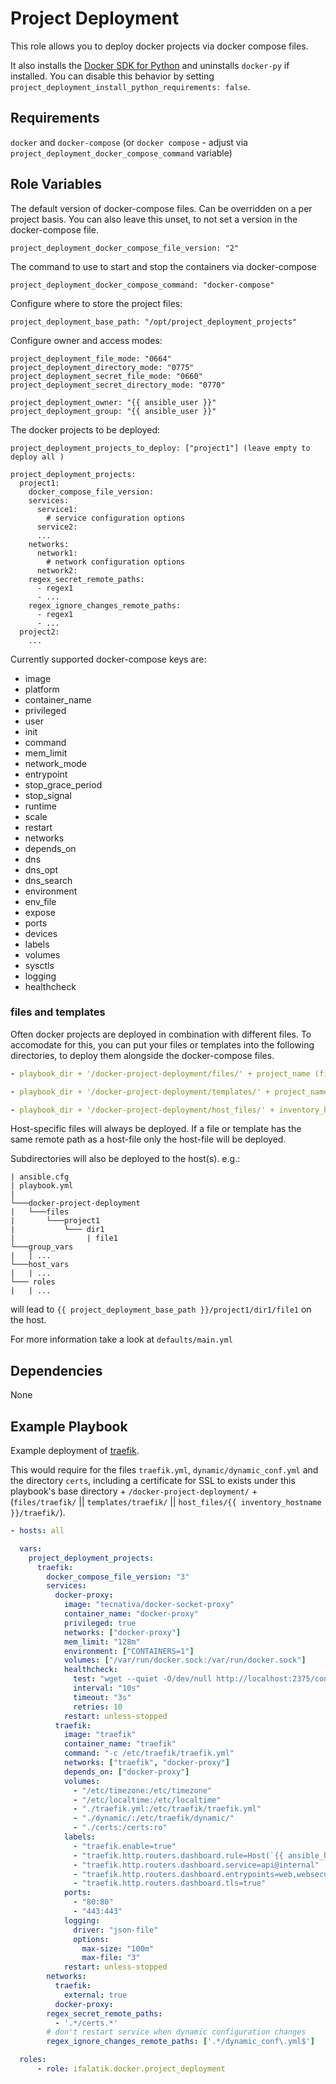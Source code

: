 Project Deployment
=========

This role allows you to deploy docker projects via docker compose files.

It also installs the [Docker SDK for Python](https://pypi.org/project/docker/) and uninstalls `docker-py` if installed.
You can disable this behavior by setting `project_deployment_install_python_requirements: false`.

Requirements
------------

`docker` and `docker-compose` (or `docker compose` - adjust via `project_deployment_docker_compose_command` variable)

Role Variables
--------------

The default version of docker-compose files. Can be overridden on a per project basis. You can also leave this unset, to not set a version in the docker-compose file.

    project_deployment_docker_compose_file_version: "2"

The command to use to start and stop the containers via docker-compose

    project_deployment_docker_compose_command: "docker-compose"

Configure where to store the project files:

    project_deployment_base_path: "/opt/project_deployment_projects"

Configure owner and access modes:

    project_deployment_file_mode: "0664"
    project_deployment_directory_mode: "0775"
    project_deployment_secret_file_mode: "0660"
    project_deployment_secret_directory_mode: "0770"

    project_deployment_owner: "{{ ansible_user }}"
    project_deployment_group: "{{ ansible_user }}"

The docker projects to be deployed:

    project_deployment_projects_to_deploy: ["project1"] (leave empty to deploy all )

    project_deployment_projects:
      project1:
        docker_compose_file_version:
        services:
          service1:
            # service configuration options
          service2:
          ...
        networks:
          network1:
            # network configuration options
          network2:
        regex_secret_remote_paths:
          - regex1
          - ...
        regex_ignore_changes_remote_paths:
          - regex1
          - ...
      project2:
        ...

Currently supported docker-compose keys are:
- image
- platform
- container_name
- privileged
- user
- init
- command
- mem_limit
- network_mode
- entrypoint
- stop_grace_period
- stop_signal
- runtime
- scale
- restart
- networks
- depends_on
- dns
- dns_opt
- dns_search
- environment
- env_file
- expose
- ports
- devices
- labels
- volumes
- sysctls
- logging
- healthcheck

### files and templates

Often docker projects are deployed in combination with different files. To accomodate for this, you can put your files or templates into the following directories, to deploy them alongside the docker-compose files.

```yaml
- playbook_dir + '/docker-project-deployment/files/' + project_name (files will be deployed for every project with matching project_name.)

- playbook_dir + '/docker-project-deployment/templates/' + project_name (templates will be deployed for every project with matching project_name. Templates can have the .j2 file extension, which will be stripped on deployment, but it isn't required.)

- playbook_dir + '/docker-project-deployment/host_files/' + inventory_hostname + '/' + project_name (files will be deployed for a the host `inventory_hostname` and for the project `project_name` only.)
```

Host-specific files will always be deployed. If a file or template has the same remote path as a host-file only the host-file will be deployed.

Subdirectories will also be deployed to the host(s). e.g.:

```
| ansible.cfg
| playbook.yml
|
└───docker-project-deployment
|   └───files
|       └───project1
|           └─── dir1
|                | file1
└───group_vars
|   | ...
└───host_vars
|   | ...
└─── roles
|   | ...
```
will lead to `{{ project_deployment_base_path }}/project1/dir1/file1` on the host.

For more information take a look at `defaults/main.yml`

Dependencies
------------

None

Example Playbook
----------------
Example deployment of [traefik](https://github.com/traefik/traefik-library-image).

This would require for the files `traefik.yml`, `dynamic/dynamic_conf.yml` and the directory `certs`, including a certificate for SSL to exists under this playbook's base directory + `/docker-project-deployment/` + (`files/traefik/` || `templates/traefik/` || `host_files/{{ inventory_hostname }}/traefik/`).

```yaml
- hosts: all

  vars:
    project_deployment_projects:
      traefik:
        docker_compose_file_version: "3"
        services:
          docker-proxy:
            image: "tecnativa/docker-socket-proxy"
            container_name: "docker-proxy"
            privileged: true
            networks: ["docker-proxy"]
            mem_limit: "128m"
            environment: ["CONTAINERS=1"]
            volumes: ["/var/run/docker.sock:/var/run/docker.sock"]
            healthcheck:
              test: "wget --quiet -O/dev/null http://localhost:2375/containers/json?limit=1"
              interval: "10s"
              timeout: "3s"
              retries: 10
            restart: unless-stopped
          traefik:
            image: "traefik"
            container_name: "traefik"
            command: "-c /etc/traefik/traefik.yml"
            networks: ["traefik", "docker-proxy"]
            depends_on: ["docker-proxy"]
            volumes:
              - "/etc/timezone:/etc/timezone"
              - "/etc/localtime:/etc/localtime"
              - "./traefik.yml:/etc/traefik/traefik.yml"
              - "./dynamic/:/etc/traefik/dynamic/"
              - "./certs:/certs:ro"
            labels:
              - "traefik.enable=true"
              - "traefik.http.routers.dashboard.rule=Host(`{{ ansible_host) }}`) && (PathPrefix(`/api`) || PathPrefix(`/dashboard`))"
              - "traefik.http.routers.dashboard.service=api@internal"
              - "traefik.http.routers.dashboard.entrypoints=web,websecure"
              - "traefik.http.routers.dashboard.tls=true"
            ports:
              - "80:80"
              - "443:443"
            logging:
              driver: "json-file"
              options:
                max-size: "100m"
                max-file: "3"
            restart: unless-stopped
        networks:
          traefik:
            external: true
          docker-proxy:
        regex_secret_remote_paths:
          - '.*/certs.*'
        # don't restart service when dynamic configuration changes
        regex_ignore_changes_remote_paths: ['.*/dynamic_conf\.yml$']

  roles:
      - role: ifalatik.docker.project_deployment
```
